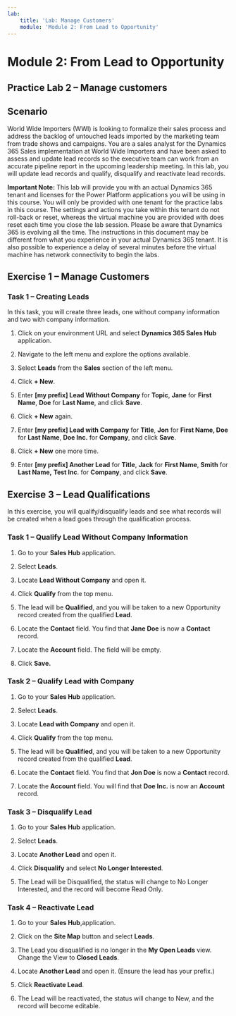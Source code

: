 ```yaml
---
lab:
    title: 'Lab: Manage Customers'
    module: 'Module 2: From Lead to Opportunity'
---
```



Module 2: From Lead to Opportunity
==================================

## Practice Lab 2 – Manage customers

Scenario
--------

World Wide Importers (WWI) is looking to formalize their sales process and
address the backlog of untouched leads imported by the marketing team from trade
shows and campaigns. You are a sales analyst for the Dynamics 365 Sales
implementation at World Wide Importers and have been asked to assess and update
lead records so the executive team can work from an accurate pipeline report in
the upcoming leadership meeting. In this lab, you will update lead records and
qualify, disqualify and reactivate lead records.

**Important Note:** This lab will provide you with an actual Dynamics 365 tenant
and licenses for the Power Platform applications you will be using in this
course. You will only be provided with one tenant for the practice labs in this
course. The settings and actions you take within this tenant do not roll-back or
reset, whereas the virtual machine you are provided with does reset each time
you close the lab session. Please be aware that Dynamics 365 is evolving all the time. The
instructions in this document may be different from what you experience in your
actual Dynamics 365 tenant. It is also possible to experience a delay of several
minutes before the virtual machine has network connectivity to begin the labs.

Exercise 1 – Manage Customers
-----------------------------

### Task 1 – Creating Leads

In this task, you will create three leads, one without company information and
two with company information.

1.  Click on your environment URL and select **Dynamics 365 Sales Hub** application.

2. Navigate to the left menu and explore the options available.

3. Select **Leads** from the **Sales** section of the left menu.

4.  Click **+ New**.

5.  Enter **[my prefix] Lead Without Company** for **Topic**, **Jane** for **First Name**,
    **Doe** for **Last Name**, and click **Save**.

6.  Click **+ New** again.

7.  Enter **[my prefix] Lead with Company** for **Title**, **Jon** for **First Name, Doe**
    for **Last Name**, **Doe Inc.** for **Company**, and click **Save**.

8.  Click **+ New** one more time.

9.  Enter **[my prefix] Another Lead** for **Title**, **Jack** for **First Name**, **Smith** for
    **Last Name,** **Test Inc**. for **Company**, and click **Save**.

Exercise 3 – Lead Qualifications
--------------------------------

In this exercise, you will qualify/disqualify leads and see what records will be
created when a lead goes through the qualification process.

### Task 1 – Qualify Lead Without Company Information 

1.  Go to your **Sales Hub** application.

2.  Select **Leads**.

3.  Locate **Lead Without Company** and open it.

4.  Click **Qualify** from the top menu.

5.  The lead will be **Qualified**, and you will be taken to a new Opportunity
    record created from the qualified **Lead**. 

6.  Locate the **Contact** field. You find that **Jane Doe** is now a
    **Contact** record.

7.  Locate the **Account** field. The field will be empty.

8. Click **Save.**

### Task 2 – Qualify Lead with Company

1.  Go to your **Sales Hub** application.

2.  Select **Leads**.

3.  Locate **Lead with Company** and open it.

4.  Click **Qualify** from the top menu.

5.  The lead will be **Qualified**, and you will be taken to a new Opportunity
    record created from the qualified **Lead**.

6.  Locate the **Contact** field. You find that **Jon Doe** is now a **Contact**
    record.

7.  Locate the **Account** field. You will find that **Doe Inc.** is now an
    **Account** record.

### Task 3 – Disqualify Lead

1.  Go to your **Sales Hub** application.

2.  Select **Leads**.

3.  Locate **Another Lead** and open it.

4.  Click **Disqualify** and select **No Longer Interested**.

5.  The Lead will be Disqualified, the status will change to No Longer
    Interested, and the record will become Read Only.

### Task 4 – Reactivate Lead

1.  Go to your **Sales Hub**,application.

2.  Click on the **Site Map** button and select **Leads**.

3.  The Lead you disqualified is no longer in the **My Open Leads** view. Change
    the View to **Closed Leads**.

4.  Locate **Another Lead** and open it. (Ensure the lead has your prefix.)

5.  Click **Reactivate Lead**.

6.  The Lead will be reactivated, the status will change to New, and the record
    will become editable.
